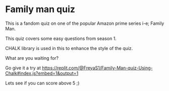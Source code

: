 # Family man quiz

This is a fandom quiz on one of the popular Amazon prime series
i-e; Family Man.

This quiz covers some easy questions from season 1.

CHALK library is used in this to enhance the style of the quiz.

What are you waiting for?

Go give it a try at 
 https://replit.com/@FreyaS1/Family-Man-quiz-Using-Chalk#index.js?embed=1&output=1

 Lets see if you can score above 5 ;)